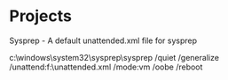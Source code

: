 # Projects

Sysprep -
A default unattended.xml file for sysprep

c:\windows\system32\sysprep\sysprep /quiet /generalize /unattend:f:\unattended.xml /mode:vm /oobe /reboot
